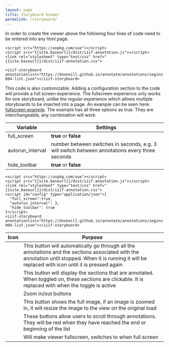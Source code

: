 ```yaml
---
layout: page
title: Storyboard Viewer
permalink: /storyboard/
---
```

<script src="https://unpkg.com/vue"></script>
<script src="{{site.baseurl}}/dist/iiif-annotation.js"></script>
<link rel="stylesheet" type="text/css" href="{{site.baseurl}}/dist/iiif-annotation.css">


In order to create the viewer above the following four lines of code need to be entered into any html page.
```
<script src="https://unpkg.com/vue"></script>
<script src="{{site.baseurl}}/dist/iiif-annotation.js"></script>
<link rel="stylesheet" type="text/css" href="{{site.baseurl}}/dist/iiif-annotation.css">

<iiif-storyboard annotationlist="https://dnoneill.github.io/annotate/annotations/segins-004-list.json"></iiif-storyboard>
```

This code is also customizable. Adding a configuration section to the code will provide a full screen experience. The fullscreen experience only works for one storyboard, unlike the regular experience which allows multiple storyboards to be inserted into a page. An example can be seen here: [fullscreen example]({{site.baseurl}}/fullscreen). The example has all three options as true. They are interchangeable, any combination will work.


| Variable      | Settings |
| ----------- | ----------- |
| full_screen      | **true** or **false**       |
| autorun_interval   | number between switches in seconds, e.g. 3 will switch between annotations every three seconds|
| hide_toolbar   | **true** or **false** |

```
<script src="https://unpkg.com/vue"></script>
<script src="{{site.baseurl}}/dist/iiif-annotation.js"></script>
<link rel="stylesheet" type="text/css" href="{{site.baseurl}}/dist/iiif-annotation.css">
<script id="config" type="application/json">{
  "full_screen":true,
  "autorun_interval": 3,
  "hide_toolbar": true
}</script>
<iiif-storyboard annotationlist="https://dnoneill.github.io/annotate/annotations/segins-004-list.json"></iiif-storyboard>
```

| Icon      | Purpose |
| ----------- | ----------- |
| <i class="fas fa-magic"></i>      | This button will automatically go through all the annotations and the sections associated with the annotation until stopped. When it is running it will be replaced with <i class="fas fa-stop-circle"></i> icon until it is pressed again       |
| <i class="fas fa-toggle-on"></i>   | This button will display the sections that are annotated. When toggled on, these sections are clickable. It is replaced with <i class="fas fa-toggle-off"></i> when the toggle is active |
| <i class="fas fa-search-plus"></i><i class="fas fa-search-minus"></i>   | Zoom in/out buttons |
| <i class="fas fa-home"></i>   | This button shows the full image, if an image is zoomed in, it will resize the image to the view on the original load |
| <i class="fa fa-arrow-left"></i><i class="fa fa-arrow-right"></i>   | These buttons allow users to scroll through annotations. They will be red when they have reached the end or beginning of the list |
| <i class="fas fa-expand"></i> | Will make viewer fullscreen, switches to <i class="fas fa-compress"></i> when full screen |

<iiif-storyboard annotationlist="https://dnoneill.github.io/annotate/annotations/segins-004-list.json"></iiif-storyboard>
